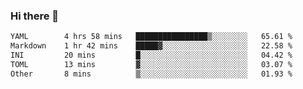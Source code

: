 ### Hi there 👋

<!--
**urzz/urzz** is a ✨ _special_ ✨ repository because its `README.md` (this file) appears on your GitHub profile.

Here are some ideas to get you started:

- 🔭 I’m currently working on ...
- 🌱 I’m currently learning ...
- 👯 I’m looking to collaborate on ...
- 🤔 I’m looking for help with ...
- 💬 Ask me about ...
- 📫 How to reach me: ...
- 😄 Pronouns: ...
- ⚡ Fun fact: ...
-->

<!--START_SECTION:waka-->

```txt
YAML        4 hrs 58 mins   ████████████████▒░░░░░░░░   65.61 %
Markdown    1 hr 42 mins    █████▓░░░░░░░░░░░░░░░░░░░   22.58 %
INI         20 mins         █░░░░░░░░░░░░░░░░░░░░░░░░   04.42 %
TOML        13 mins         ▓░░░░░░░░░░░░░░░░░░░░░░░░   03.07 %
Other       8 mins          ▒░░░░░░░░░░░░░░░░░░░░░░░░   01.93 %
```

<!--END_SECTION:waka-->
